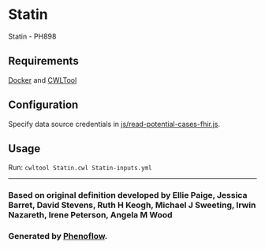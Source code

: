 # Statin

Statin - PH898

## Requirements

[Docker](https://docs.docker.com/install/) and [CWLTool](https://github.com/common-workflow-language/cwltool#install)

## Configuration

Specify data source credentials in [js/read-potential-cases-fhir.js](js/read-potential-cases-fhir.js).

## Usage

Run: `cwltool Statin.cwl Statin-inputs.yml`

***

### Based on original definition developed by Ellie Paige, Jessica Barret, David Stevens, Ruth H Keogh, Michael J Sweeting, Irwin Nazareth, Irene Peterson, Angela M Wood
### Generated by [Phenoflow](https://kclhi.org/phenoflow).
